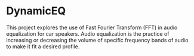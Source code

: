 # DynamicEQ
This project explores the use of Fast Fourier Transform (FFT) in audio equalization for car speakers. Audio equalization is the practice of increasing or decreasing the volume of specific frequency bands of audio to make it fit a desired profile. 
